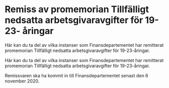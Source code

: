 # Remiss av promemorian Tillfälligt nedsatta arbetsgivaravgifter för 19-23- åringar

Här kan du ta del av vilka instanser som Finansdepartementet har remitterat promemorian Tillfälligt nedsatta arbetsgivaravgifter för 19-23-åringar.

Här kan du ta del av vilka instanser som Finansdepartementet har remitterat promemorian Tillfälligt nedsatta arbetsgivaravgifter för 19-23-åringar.

Remissvaren ska ha kommit in till Finansdepartementet senast den 6 november 2020.
